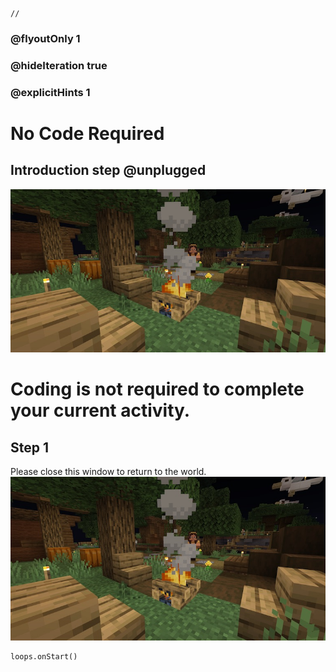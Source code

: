 ```template
//
```

### @flyoutOnly 1
### @hideIteration true
### @explicitHints 1

# No Code Required

## Introduction step @unplugged

![No coding](https://raw.githubusercontent.com/CausewayDigital/Minecraft-EE-MakeCode/refs/heads/master/tutorials/python-islands/no_coding.jpg)
# Coding is not required to complete your current activity.

## Step 1

Please close this window to return to the world.
![No coding](https://raw.githubusercontent.com/CausewayDigital/Minecraft-EE-MakeCode/refs/heads/master/tutorials/python-islands/no_coding.jpg)



```ghost
loops.onStart()
```